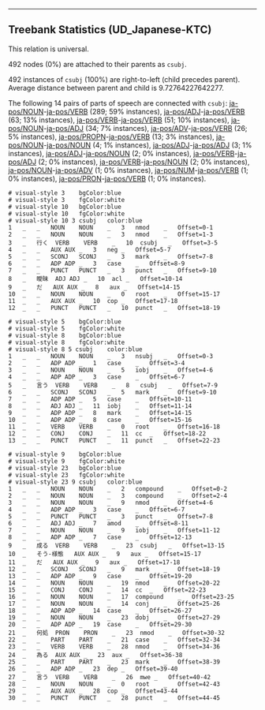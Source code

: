 

--------------------------------------------------------------------------------

## Treebank Statistics (UD_Japanese-KTC)

This relation is universal.

492 nodes (0%) are attached to their parents as `csubj`.

492 instances of `csubj` (100%) are right-to-left (child precedes parent).
Average distance between parent and child is 9.72764227642277.

The following 14 pairs of parts of speech are connected with `csubj`: [ja-pos/NOUN]()-[ja-pos/VERB]() (289; 59% instances), [ja-pos/ADJ]()-[ja-pos/VERB]() (63; 13% instances), [ja-pos/VERB]()-[ja-pos/VERB]() (51; 10% instances), [ja-pos/NOUN]()-[ja-pos/ADJ]() (34; 7% instances), [ja-pos/ADV]()-[ja-pos/VERB]() (26; 5% instances), [ja-pos/PROPN]()-[ja-pos/VERB]() (13; 3% instances), [ja-pos/NOUN]()-[ja-pos/NOUN]() (4; 1% instances), [ja-pos/ADJ]()-[ja-pos/ADJ]() (3; 1% instances), [ja-pos/ADJ]()-[ja-pos/NOUN]() (2; 0% instances), [ja-pos/VERB]()-[ja-pos/ADJ]() (2; 0% instances), [ja-pos/VERB]()-[ja-pos/NOUN]() (2; 0% instances), [ja-pos/NOUN]()-[ja-pos/ADV]() (1; 0% instances), [ja-pos/NUM]()-[ja-pos/VERB]() (1; 0% instances), [ja-pos/PRON]()-[ja-pos/VERB]() (1; 0% instances).


~~~ conllu
# visual-style 3	bgColor:blue
# visual-style 3	fgColor:white
# visual-style 10	bgColor:blue
# visual-style 10	fgColor:white
# visual-style 10 3 csubj	color:blue
1	_	_	NOUN	NOUN	_	3	nmod	_	Offset=0-1
2	_	_	NOUN	NOUN	_	3	nmod	_	Offset=1-3
3	_	行く	VERB	VERB	_	10	csubj	_	Offset=3-5
4	_	_	AUX	AUX	_	3	neg	_	Offset=5-7
5	_	_	SCONJ	SCONJ	_	3	mark	_	Offset=7-8
6	_	_	ADP	ADP	_	3	case	_	Offset=8-9
7	_	_	PUNCT	PUNCT	_	3	punct	_	Offset=9-10
8	_	曖昧	ADJ	ADJ	_	10	acl	_	Offset=10-14
9	_	だ	AUX	AUX	_	8	aux	_	Offset=14-15
10	_	_	NOUN	NOUN	_	0	root	_	Offset=15-17
11	_	_	AUX	AUX	_	10	cop	_	Offset=17-18
12	_	_	PUNCT	PUNCT	_	10	punct	_	Offset=18-19

~~~


~~~ conllu
# visual-style 5	bgColor:blue
# visual-style 5	fgColor:white
# visual-style 8	bgColor:blue
# visual-style 8	fgColor:white
# visual-style 8 5 csubj	color:blue
1	_	_	NOUN	NOUN	_	3	nsubj	_	Offset=0-3
2	_	_	ADP	ADP	_	1	case	_	Offset=3-4
3	_	_	NOUN	NOUN	_	5	iobj	_	Offset=4-6
4	_	_	ADP	ADP	_	3	case	_	Offset=6-7
5	_	言う	VERB	VERB	_	8	csubj	_	Offset=7-9
6	_	_	SCONJ	SCONJ	_	5	mark	_	Offset=9-10
7	_	_	ADP	ADP	_	5	case	_	Offset=10-11
8	_	_	ADJ	ADJ	_	11	iobj	_	Offset=11-14
9	_	_	ADP	ADP	_	8	mark	_	Offset=14-15
10	_	_	ADP	ADP	_	8	case	_	Offset=15-16
11	_	_	VERB	VERB	_	0	root	_	Offset=16-18
12	_	_	CONJ	CONJ	_	11	cc	_	Offset=18-22
13	_	_	PUNCT	PUNCT	_	11	punct	_	Offset=22-23

~~~


~~~ conllu
# visual-style 9	bgColor:blue
# visual-style 9	fgColor:white
# visual-style 23	bgColor:blue
# visual-style 23	fgColor:white
# visual-style 23 9 csubj	color:blue
1	_	_	NOUN	NOUN	_	2	compound	_	Offset=0-2
2	_	_	NOUN	NOUN	_	3	compound	_	Offset=2-4
3	_	_	NOUN	NOUN	_	9	nmod	_	Offset=4-6
4	_	_	ADP	ADP	_	3	case	_	Offset=6-7
5	_	_	PUNCT	PUNCT	_	3	punct	_	Offset=7-8
6	_	_	ADJ	ADJ	_	7	amod	_	Offset=8-11
7	_	_	NOUN	NOUN	_	9	iobj	_	Offset=11-12
8	_	_	ADP	ADP	_	7	case	_	Offset=12-13
9	_	成る	VERB	VERB	_	23	csubj	_	Offset=13-15
10	_	そう-様態	AUX	AUX	_	9	aux	_	Offset=15-17
11	_	だ	AUX	AUX	_	9	aux	_	Offset=17-18
12	_	_	SCONJ	SCONJ	_	9	mark	_	Offset=18-19
13	_	_	ADP	ADP	_	9	case	_	Offset=19-20
14	_	_	NOUN	NOUN	_	19	nmod	_	Offset=20-22
15	_	_	CONJ	CONJ	_	14	cc	_	Offset=22-23
16	_	_	NOUN	NOUN	_	17	compound	_	Offset=23-25
17	_	_	NOUN	NOUN	_	14	conj	_	Offset=25-26
18	_	_	ADP	ADP	_	14	case	_	Offset=26-27
19	_	_	NOUN	NOUN	_	23	dobj	_	Offset=27-29
20	_	_	ADP	ADP	_	19	case	_	Offset=29-30
21	_	何処	PRON	PRON	_	23	nmod	_	Offset=30-32
22	_	_	PART	PART	_	21	case	_	Offset=32-34
23	_	_	VERB	VERB	_	28	nmod	_	Offset=34-36
24	_	為る	AUX	AUX	_	23	aux	_	Offset=36-38
25	_	_	PART	PART	_	23	mark	_	Offset=38-39
26	_	_	ADP	ADP	_	23	dep	_	Offset=39-40
27	_	言う	VERB	VERB	_	26	mwe	_	Offset=40-42
28	_	_	NOUN	NOUN	_	0	root	_	Offset=42-43
29	_	_	AUX	AUX	_	28	cop	_	Offset=43-44
30	_	_	PUNCT	PUNCT	_	28	punct	_	Offset=44-45

~~~


